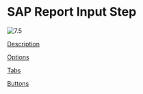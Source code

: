 # SAP Report Input Step

<img src="Image-7.5.png" alt="7.5"/>

<a href="Discription4.md">Description</a> 

<a href="Options4.md">Options</a> 

<a href="Tabs4.md">Tabs</a>

<a href="Buttons4.md">Buttons</a>